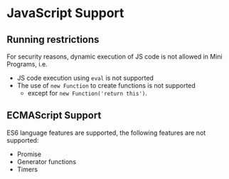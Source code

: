 
# JavaScript Support

## Running restrictions[​](/docs/1.0/guides/framework/device/js-support/#running-restrictions "Direct link to Running restrictions")

For security reasons, dynamic execution of JS code is not allowed in Mini Programs, i.e.

* JS code execution using `eval` is not supported
* The use of `new Function` to create functions is not supported
  + except for `new Function('return this')`.

## ECMAScript Support[​](/docs/1.0/guides/framework/device/js-support/#ecmascript-support "Direct link to ECMAScript Support")

ES6 language features are supported, the following features are not supported:

* Promise
* Generator functions
* Timers
